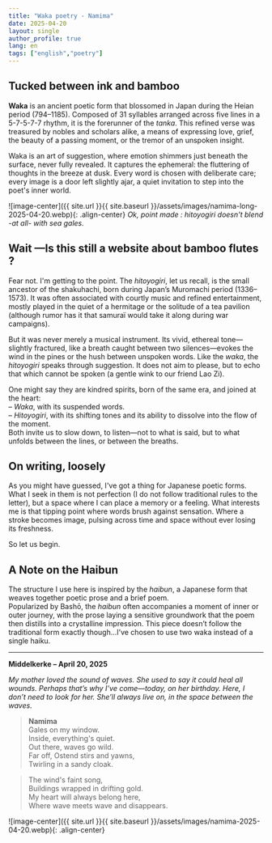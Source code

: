 ```yaml
---
title: "Waka poetry - Namima"
date: 2025-04-20
layout: single
author_profile: true
lang: en
tags: ["english","poetry"]
---
```


## Tucked between ink and bamboo

**Waka** is an ancient poetic form that blossomed in Japan during the Heian period (794–1185). Composed of 31 syllables arranged across five lines in a 5-7-5-7-7 rhythm, it is the forerunner of the *tanka*. This refined verse was treasured by nobles and scholars alike, a means of expressing love, grief, the beauty of a passing moment, or the tremor of an unspoken insight.

Waka is an art of suggestion, where emotion shimmers just beneath the surface, never fully revealed. It captures the ephemeral: the fluttering of thoughts in the breeze at dusk. Every word is chosen with deliberate care; every image is a door left slightly ajar, a quiet invitation to step into the poet's inner world.

![image-center]({{ site.url }}{{ site.baseurl }}/assets/images/namima-long-2025-04-20.webp){: .align-center} *Ok, point made : hitoyogiri doesn't blend -at all- with sea gales.*

## Wait —Is this still a website about bamboo flutes ?

Fear not. I'm getting to the point.
The *hitoyogiri*, let us recall, is the small ancestor of the shakuhachi, born during Japan’s Muromachi period (1336–1573). It was often associated with courtly music and refined entertainment, mostly played in the quiet of a hermitage or the solitude of a tea pavilion (although rumor has it that samuraï would take it along during war campaigns).

But it was never merely a musical instrument. Its vivid, ethereal tone—slightly fractured, like a breath caught between two silences—evokes the wind in the pines or the hush between unspoken words. Like the *waka*, the *hitoyogiri* speaks through suggestion. It does not aim to please, but to echo that which cannot be spoken (a gentle wink to our friend Lao Zi).

One might say they are kindred spirits, born of the same era, and joined at the heart:  
– *Waka*, with its suspended words.  
– *Hitoyogiri*, with its shifting tones and its ability to dissolve into the flow of the moment.  
Both invite us to slow down, to listen—not to what is said, but to what unfolds between the lines, or between the breaths.

## On writing, loosely 

As you might have guessed, I've got a thing for Japanese poetic forms. What I seek in them is not perfection (I do not follow traditional rules to the letter), but a space where I can place a memory or a feeling. What interests me is that tipping point where words brush against sensation. Where a stroke becomes image, pulsing across time and space without ever losing its freshness.

So let us begin.

## A Note on the Haibun

The structure I use here is inspired by the *haibun*, a Japanese form that weaves together poetic prose and a brief poem.  
Popularized by Bashō, the *haibun* often accompanies a moment of inner or outer journey, with the prose laying a sensitive groundwork that the poem then distills into a crystalline impression.
This piece doesn’t follow the traditional form exactly though...I’ve chosen to use two waka instead of a single haiku.

---

**Middelkerke – April 20, 2025**

*My mother loved the sound of waves.
She used to say it could heal all wounds.
Perhaps that’s why I’ve come—today, on her birthday.
Here, I don’t need to look for her.
She’ll always live on, in the space between the waves.*

> **Namima**  
> Gales on my window.  
> Inside, everything's quiet.  
> Out there, waves go wild.  
> Far off, Ostend stirs and yawns,  
> Twirling in a sandy cloak.

> The wind's faint song,  
> Buildings wrapped in drifting gold.  
> My heart will always belong here, <br>
> Where wave meets wave and disappears.

![image-center]({{ site.url }}{{ site.baseurl }}/assets/images/namima-2025-04-20.webp){: .align-center}

